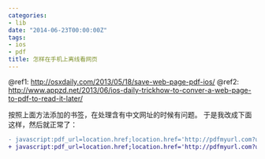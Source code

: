 ```yaml
---
categories:
- lib
date: "2014-06-23T00:00:00Z"
tags:
- ios
- pdf
title: 怎样在手机上离线看网页
---
```


@ref1: http://osxdaily.com/2013/05/18/save-web-page-pdf-ios/
@ref2: http://www.appzd.net/2013/06/ios-daily-trickhow-to-conver-a-web-page-to-pdf-to-read-it-later/

按照上面方法添加的书签，在处理含有中文网址的时候有问题。
于是我改成下面这样，然后就正常了：

```diff
- javascript:pdf_url=location.href;location.href='http://pdfmyurl.com?url='+escape(pdf_url)
+ javascript:pdf_url=location.href;location.href='http://pdfmyurl.com?url='+escape(encodeURI(pdf_url))
```